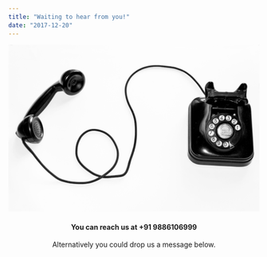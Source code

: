 ```yaml
---
title: "Waiting to hear from you!"
date: "2017-12-20"
---
```


![contact us](contact.jpg)

<h4 align="center"> You can reach us at +91 9886106999 </h4>

<p align="center"> Alternatively you could drop us a message below. </p>
